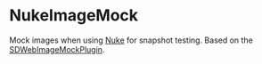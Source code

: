 # NukeImageMock
Mock images when using [Nuke](https://github.com/kean/Nuke) for snapshot testing. Based on the [SDWebImageMockPlugin](https://github.com/faberNovel/SDWebImageMockPlugin).
